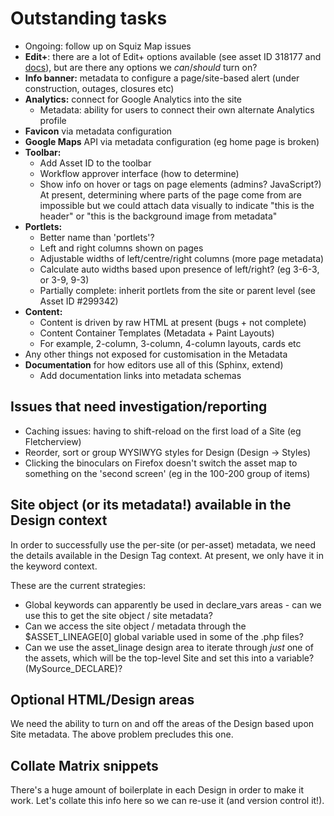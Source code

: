 # Outstanding tasks

* Ongoing: follow up on Squiz Map issues
* **Edit+**: there are a lot of Edit+ options available (see asset ID 318177 and [docs](https://matrix-manuals.squiz.net/edit-plus/chapters/edit-plus-installation-guide#Constructing-the-Configuration-File)), but are there any options we *can*/*should* turn on?
* **Info banner:** metadata to configure a page/site-based alert (under
  construction, outages, closures etc)
* **Analytics:** connect for Google Analytics into the site
  * Metadata: ability for users to connect their own alternate Analytics profile
* **Favicon** via metadata configuration
* **Google Maps** API via metadata configuration (eg home page is broken)
* **Toolbar:**
  * Add Asset ID to the toolbar
  * Workflow approver interface (how to determine)
  * Show info on hover or tags on page elements (admins? JavaScript?)
    At present, determining where parts of the page come from are impossible
    but we could attach data visually to indicate "this is the header" or
    "this is the background image from metadata"
* **Portlets:**
  * Better name than 'portlets'?
  * Left and right columns shown on pages
  * Adjustable widths of left/centre/right columns (more page metadata)
  * Calculate auto widths based upon presence of left/right? (eg 3-6-3, or
    3-9, 9-3)
  * Partially complete: inherit portlets from the site or parent level
    (see Asset ID #299342)
* **Content:**
  * Content is driven by raw HTML at present (bugs + not complete)
  * Content Container Templates (Metadata + Paint Layouts)
  * For example, 2-column, 3-column, 4-column layouts, cards etc
* Any other things not exposed for customisation in the Metadata
* **Documentation** for how editors use all of this (Sphinx, extend)
  * Add documentation links into metadata schemas

## Issues that need investigation/reporting

* Caching issues: having to shift-reload on the first load of a Site (eg
  Fletcherview)
* Reorder, sort or group WYSIWYG styles for Design (Design -> Styles)
* Clicking the binoculars on Firefox doesn't switch the asset map to something
  on the 'second screen' (eg in the 100-200 group of items)

## Site object (or its metadata!) available in the Design context

In order to successfully use the per-site (or per-asset) metadata, we need the
details available in the Design Tag context.  At present, we only have it in
the keyword context.

These are the current strategies:

* Global keywords can apparently be used in declare_vars areas - can we use
  this to get the site object / site metadata?
* Can we access the site object / metadata through the $ASSET_LINEAGE[0]
  global variable used in some of the .php files?
* Can we use the asset_linage design area to iterate through *just* one of the
  assets, which will be the top-level Site and set this into a variable?
(MySource_DECLARE)?

## Optional HTML/Design areas

We need the ability to turn on and off the areas of the Design based upon Site
metadata.  The above problem precludes this one.

## Collate Matrix snippets

There's a huge amount of boilerplate in each Design in order to make it work.
Let's collate this info here so we can re-use it (and version control it!).
